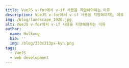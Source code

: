 ```yaml
---
title: VueJS v-for에서 v-if 사용을 지양해야하는 이유
description: VueJS v-for에서 v-if 사용을 지양해야하는 이유
img: /blog/landscape_1920.jpg
alt: VueJS v-for에서 v-if 사용을 지양해야하는 이유
author:
  name: Hulkong
  bio: ''
  img: /blog/333x213px-kyh.png
tags:
  - VueJS
  - web development
---
```

